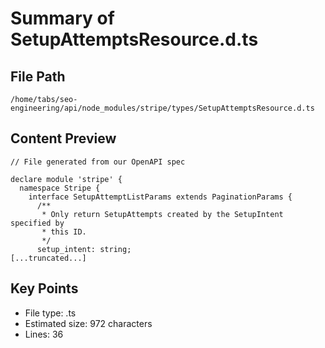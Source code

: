 # Summary of SetupAttemptsResource.d.ts
  
## File Path
`/home/tabs/seo-engineering/api/node_modules/stripe/types/SetupAttemptsResource.d.ts`

## Content Preview
```
// File generated from our OpenAPI spec

declare module 'stripe' {
  namespace Stripe {
    interface SetupAttemptListParams extends PaginationParams {
      /**
       * Only return SetupAttempts created by the SetupIntent specified by
       * this ID.
       */
      setup_intent: string;
[...truncated...]
```

## Key Points
- File type: .ts
- Estimated size: 972 characters
- Lines: 36
